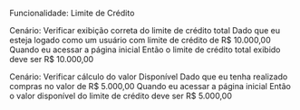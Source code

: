 Funcionalidade: Limite de Crédito

Cenário: Verificar exibição correta do limite de crédito total
Dado que eu esteja logado como um usuário com limite de crédito de R$ 10.000,00
Quando eu acessar a página inicial
Então o limite de crédito total exibido deve ser R$ 10.000,00

Cenário: Verificar cálculo do valor Disponível
Dado que eu tenha realizado compras no valor de R$ 5.000,00
Quando eu acessar a página inicial
Então o valor disponível do limite de crédito deve ser R$ 5.000,00